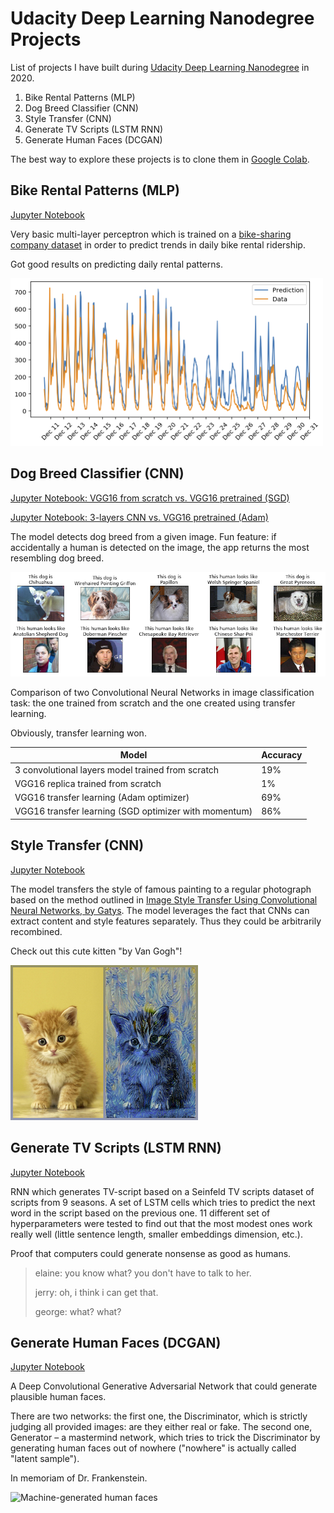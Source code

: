 # Udacity Deep Learning Nanodegree Projects

List of projects I have built during [Udacity Deep Learning Nanodegree](https://www.udacity.com/course/deep-learning-nanodegree--nd101) in 2020.

1. Bike Rental Patterns (MLP)
2. Dog Breed Classifier (CNN)
3. Style Transfer (CNN)
4. Generate TV Scripts (LSTM RNN)
5. Generate Human Faces (DCGAN)

The best way to explore these projects is to clone them in [Google Colab](https://colab.research.google.com/).

## Bike Rental Patterns (MLP)

[Jupyter Notebook](https://github.com/bakoushin/udacity-deep-learning/bike-rental-patterns/bike_rental_patterns.ipynb)

Very basic multi-layer perceptron which is trained on a [bike-sharing company dataset](https://archive.ics.uci.edu/ml/datasets/Bike+Sharing+Dataset) in order to predict trends in daily bike rental ridership.

Got good results on predicting daily rental patterns.

![Graph showing bike rental patterns](https://github.com/bakoushin/udacity-deep-learning/raw/master/images/bike-rental-patterns.png)

## Dog Breed Classifier (CNN)

[Jupyter Notebook: VGG16 from scratch vs. VGG16 pretrained (SGD)](https://github.com/bakoushin/udacity-deep-learning/dog-breed-classifier-2/dog_breed_classifier.ipynb)

[Jupyter Notebook: 3-layers CNN vs. VGG16 pretrained (Adam)](https://github.com/bakoushin/udacity-deep-learning/dog-breed-classifier-2/dog_app.ipynb)

The model detects dog breed from a given image. Fun feature: if accidentally a human is detected on the image, the app returns the most resembling dog breed.

![Images of dogs along with breed names](https://github.com/bakoushin/udacity-deep-learning/raw/master/images/dog-breed.png)

Comparison of two Convolutional Neural Networks in image classification task: the one trained from scratch and the one created using transfer learning.

Obviously, transfer learning won.

| Model                                                 | Accuracy |
| ----------------------------------------------------- | -------- |
| 3 convolutional layers model trained from scratch     | 19%      |
| VGG16 replica trained from scratch                    | 1%       |
| VGG16 transfer learning (Adam optimizer)              | 69%      |
| VGG16 transfer learning (SGD optimizer with momentum) | 86%      |

## Style Transfer (CNN)

[Jupyter Notebook](https://github.com/bakoushin/udacity-deep-learning/style-transfer/style_transfer.ipynb)

The model transfers the style of famous painting to a regular photograph based on the method outlined in [Image Style Transfer Using Convolutional Neural Networks, by Gatys](https://www.cv-foundation.org/openaccess/content_cvpr_2016/papers/Gatys_Image_Style_Transfer_CVPR_2016_paper.pdf). The model leverages the fact that CNNs can extract content and style features separately. Thus they could be arbitrarily recombined.

Check out this cute kitten "by Van Gogh"!

![Kittens](https://github.com/bakoushin/udacity-deep-learning/raw/master/images/kitten.jpg)

## Generate TV Scripts (LSTM RNN)

[Jupyter Notebook](https://github.com/bakoushin/udacity-deep-learning/generate-tv-scripts/dlnd_tv_script_generation.ipynb)

RNN which generates TV-script based on a Seinfeld TV scripts dataset of scripts from 9 seasons. A set of LSTM cells which tries to predict the next word in the script based on the previous one. 11 different set of hyperparameters were tested to find out that the most modest ones work really well (little sentence length, smaller embeddings dimension, etc.).

Proof that computers could generate nonsense as good as humans.

> elaine: you know what? you don't have to talk to her.
>
> jerry: oh, i think i can get that.
>
> george: what? what?

## Generate Human Faces (DCGAN)

[Jupyter Notebook](https://github.com/bakoushin/udacity-deep-learning/generate-faces/dlnd_face_generation.ipynb)

A Deep Convolutional Generative Adversarial Network that could generate plausible human faces.

There are two networks: the first one, the Discriminator, which is strictly judging all provided images: are they either real or fake. The second one, Generator – a mastermind network, which tries to trick the Discriminator by generating human faces out of nowhere ("nowhere" is actually called "latent sample").

In memoriam of Dr. Frankenstein.

![Machine-generated human faces](https://github.com/bakoushin/udacity-deep-learning/raw/master/images/generated-faces.jpg)
